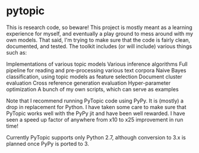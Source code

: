 pytopic
=======

This is research code, so beware!
This project is mostly meant as a learning experience for myself,
and eventually a play ground to mess around with my own models.
That said, I'm trying to make sure that the code is fairly clean, documented, and tested.
The toolkit includes (or will include) various things such as:

Implementations of various topic models
Various inference algorithms
Full pipeline for reading and pre-processing various text corpora
Naive Bayes classification, using topic models as feature selection
Document cluster evaluation
Cross reference generation evaluation
Hyper-parameter optimization
A bunch of my own scripts, which can serve as examples

Note that I recommend running PyTopic code using PyPy.
It is (mostly) a drop in replacement for Python.
I have taken some care to make sure that PyTopic works well with the PyPy jit and have been well rewarded.
I have seen a speed up factor of anywhere from x10 to x25 improvement in run time!

Currently PyTopic supports only Python 2.7, although conversion to 3.x is planned once PyPy is ported to 3.
